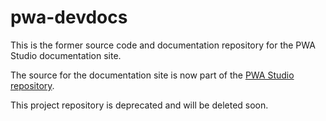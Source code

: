 # pwa-devdocs

This is the former source code and documentation repository for the PWA Studio documentation site.

The source for the documentation site is now part of the [PWA Studio repository]. 

This project repository is deprecated and will be deleted soon.

[PWA Studio repository]: https://github.com/magento-research/pwa-studio